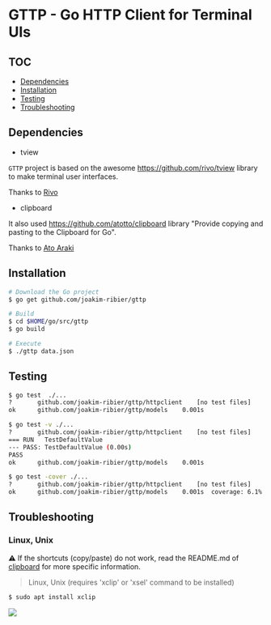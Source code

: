 # GTTP - Go HTTP Client for Terminal UIs

## TOC

* [Dependencies](#dependencies)
* [Installation](#installation)
* [Testing](#testing)
* [Troubleshooting](#troubleshooting)

## Dependencies

* tview

`GTTP` project is based on the awesome https://github.com/rivo/tview library to make terminal user interfaces.

Thanks to [Rivo](https://github.com/rivo)

* clipboard

It also used https://github.com/atotto/clipboard library "Provide copying and pasting to the Clipboard for Go".

Thanks to [Ato Araki](https://github.com/atotto)

## Installation

```bash
# Download the Go project
$ go get github.com/joakim-ribier/gttp

# Build
$ cd $HOME/go/src/gttp
$ go build

# Execute
$ ./gttp data.json
```

## Testing

```bash
$ go test  ./...
?   	github.com/joakim-ribier/gttp/httpclient	[no test files]
ok  	github.com/joakim-ribier/gttp/models	0.001s
```
```bash
$ go test -v ./...
?   	github.com/joakim-ribier/gttp/httpclient	[no test files]
=== RUN   TestDefaultValue
--- PASS: TestDefaultValue (0.00s)
PASS
ok  	github.com/joakim-ribier/gttp/models	0.001s
```
```bash
$ go test -cover ./...
?   	github.com/joakim-ribier/gttp/httpclient	[no test files]
ok  	github.com/joakim-ribier/gttp/models	0.001s	coverage: 6.1% of statements
```

## Troubleshooting

### Linux, Unix

:warning:
If the shortcuts (copy/paste) do not work, read the README.md of [clipboard](https://github.com/atotto/clipboard) for more specific information.

> Linux, Unix (requires 'xclip' or 'xsel' command to be installed)

```bash
$ sudo apt install xclip
```

![](https://media0.giphy.com/media/1XgIXQEzBu6ZWappVu/giphy.gif)
